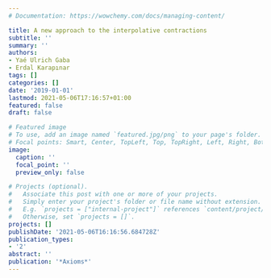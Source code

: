 ```yaml
---
# Documentation: https://wowchemy.com/docs/managing-content/

title: A new approach to the interpolative contractions
subtitle: ''
summary: ''
authors:
- Yaé Ulrich Gaba
- Erdal Karapınar
tags: []
categories: []
date: '2019-01-01'
lastmod: 2021-05-06T17:16:57+01:00
featured: false
draft: false

# Featured image
# To use, add an image named `featured.jpg/png` to your page's folder.
# Focal points: Smart, Center, TopLeft, Top, TopRight, Left, Right, BottomLeft, Bottom, BottomRight.
image:
  caption: ''
  focal_point: ''
  preview_only: false

# Projects (optional).
#   Associate this post with one or more of your projects.
#   Simply enter your project's folder or file name without extension.
#   E.g. `projects = ["internal-project"]` references `content/project/deep-learning/index.md`.
#   Otherwise, set `projects = []`.
projects: []
publishDate: '2021-05-06T16:16:56.684728Z'
publication_types:
- '2'
abstract: ''
publication: '*Axioms*'
---
```

